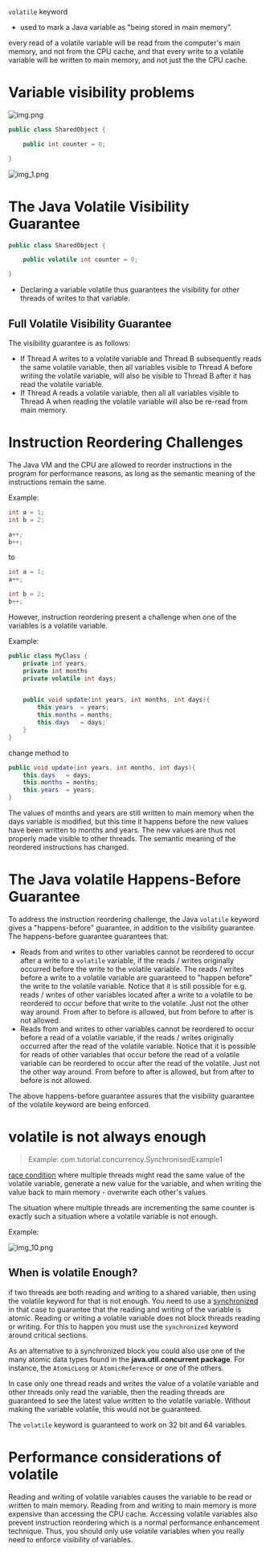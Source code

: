 
`volatile` keyword

- used to mark a Java variable as "being stored in main memory".

every read of a volatile variable will be read from the computer's main memory, 
and not from the CPU cache, 
and that every write to a volatile variable will be written to main memory, 
and not just the the CPU cache.

# Variable visibility problems


![img.png](img.png)

```java
public class SharedObject {

    public int counter = 0;

}
```

![img_1.png](img_1.png)

# The Java Volatile Visibility Guarantee

```java
public class SharedObject {

    public volatile int counter = 0;

}
```
- Declaring a variable volatile thus guarantees the visibility for other threads of writes to that variable.

## Full Volatile Visibility Guarantee
The visibility guarantee is as follows:

- If Thread A writes to a volatile variable and Thread B subsequently reads the same volatile variable, then all variables visible to Thread A before writing the volatile variable, will also be visible to Thread B after it has read the volatile variable.
- If Thread A reads a volatile variable, then all all variables visible to Thread A when reading the volatile variable will also be re-read from main memory.

# Instruction Reordering Challenges
The Java VM and the CPU are allowed to reorder instructions in the program for performance reasons, 
as long as the semantic meaning of the instructions remain the same.

Example:
```java
int a = 1;
int b = 2;

a++;
b++;
```
to
```java
int a = 1;
a++;

int b = 2;
b++;
```
However, instruction reordering present a challenge when one of the variables is a volatile variable.

Example:
```java
public class MyClass {
    private int years;
    private int months
    private volatile int days;


    public void update(int years, int months, int days){
        this.years  = years;
        this.months = months;
        this.days   = days;
    }
}
```
change method to
```java
public void update(int years, int months, int days){
    this.days   = days;
    this.months = months;
    this.years  = years;
}
```
The values of months and years are still written to main memory when the days variable is modified, 
but this time it happens before the new values have been written to months and years. 
The new values are thus not properly made visible to other threads. 
The semantic meaning of the reordered instructions has changed.

# The Java volatile Happens-Before Guarantee
To address the instruction reordering challenge, 
the Java `volatile` keyword gives a "happens-before" guarantee, 
in addition to the visibility guarantee. 
The happens-before guarantee guarantees that:

- Reads from and writes to other variables cannot be reordered to occur after a write to a `volatile` variable, if the reads / writes originally occurred before the write to the volatile variable.
The reads / writes before a write to a volatile variable are guaranteed to "happen before" the write to the volatile variable. Notice that it is still possible for e.g. reads / writes of other variables located after a write to a volatile to be reordered to occur before that write to the volatile. Just not the other way around. From after to before is allowed, but from before to after is not allowed.
- Reads from and writes to other variables cannot be reordered to occur before a read of a volatile variable, if the reads / writes originally occurred after the read of the volatile variable. Notice that it is possible for reads of other variables that occur before the read of a volatile variable can be reordered to occur after the read of the volatile. Just not the other way around. From before to after is allowed, but from after to before is not allowed.

The above happens-before guarantee assures that the visibility guarantee of the volatile keyword are being enforced.

# volatile is not always enough
> Example: com.tutorial.concurrency.SynchronisedExample1

[race condition](https://jenkov.com/tutorials/java-concurrency/race-conditions-and-critical-sections.html) where multiple threads might read the same value of the volatile variable, generate a new value for the variable, and when writing the value back to main memory - overwrite each other's values.

The situation where multiple threads are incrementing the same counter is exactly such a situation where a volatile variable is not enough.

Example:

![img_10.png](img_10.png)

## When is volatile Enough?
if two threads are both reading and writing to a shared variable, 
then using the volatile keyword for that is not enough. 
You need to use a [synchronized](https://jenkov.com/tutorials/java-concurrency/synchronized.html) in that case to guarantee that the reading and writing of the variable is atomic.
Reading or writing a volatile variable does not block threads reading or writing. 
For this to happen you must use the `synchronized` keyword around critical sections.

As an alternative to a synchronized block you could also use one of the many atomic data types found in the **java.util.concurrent package**. For instance, the `AtomicLong` or `AtomicReference` or one of the others.

In case only one thread reads and writes the value of a volatile variable and other threads only read the variable, then the reading threads are guaranteed to see the latest value written to the volatile variable. Without making the variable volatile, this would not be guaranteed.

The `volatile` keyword is guaranteed to work on 32 bit and 64 variables.

# Performance considerations of volatile
Reading and writing of volatile variables causes the variable to be read or written to main memory. 
Reading from and writing to main memory is more expensive than accessing the CPU cache. 
Accessing volatile variables also prevent instruction reordering which is a normal performance enhancement technique. 
Thus, you should only use volatile variables when you really need to enforce visibility of variables.

<!-- https://jenkov.com/tutorials/java-concurrency/volatile.html -->
